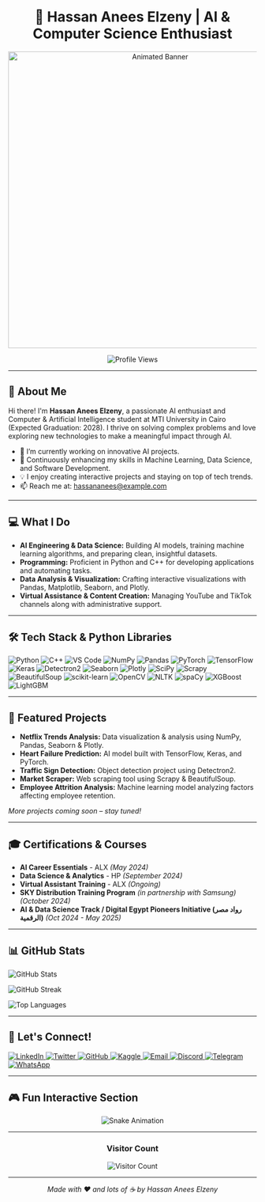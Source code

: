<h1 align="center">🚀 Hassan Anees Elzeny | AI & Computer Science Enthusiast</h1>

<p align="center">
  <img src="https://media.giphy.com/media/26u4lOMA8JKSnL9Uk/giphy.gif" width="600" alt="Animated Banner" />
</p>

<p align="center">
  <img src="https://komarev.com/ghpvc/?username=HassanAneesElzeny&label=Profile%20Views&color=0e75b6&style=flat" alt="Profile Views" />
</p>

---

## 👋 About Me

Hi there! I'm **Hassan Anees Elzeny**, a passionate AI enthusiast and Computer & Artificial Intelligence student at MTI University in Cairo (Expected Graduation: 2028). I thrive on solving complex problems and love exploring new technologies to make a meaningful impact through AI.

- 🔭 I’m currently working on innovative AI projects.
- 🌱 Continuously enhancing my skills in Machine Learning, Data Science, and Software Development.
- 💡 I enjoy creating interactive projects and staying on top of tech trends.
- 📫 Reach me at: [hassananees@example.com](mailto:hassananees@example.com)

---

## 💻 What I Do

- **AI Engineering & Data Science:** Building AI models, training machine learning algorithms, and preparing clean, insightful datasets.
- **Programming:** Proficient in Python and C++ for developing applications and automating tasks.
- **Data Analysis & Visualization:** Crafting interactive visualizations with Pandas, Matplotlib, Seaborn, and Plotly.
- **Virtual Assistance & Content Creation:** Managing YouTube and TikTok channels along with administrative support.

---

## 🛠️ Tech Stack & Python Libraries

<p align="left">
  <!-- General Tools -->
  <img src="https://img.shields.io/badge/Python-FFD43B?style=for-the-badge&logo=python&logoColor=blue" alt="Python" />
  <img src="https://img.shields.io/badge/C++-00599C?style=for-the-badge&logo=cplusplus&logoColor=white" alt="C++" />
  <img src="https://img.shields.io/badge/VSCode-007ACC?style=for-the-badge&logo=visualstudiocode&logoColor=white" alt="VS Code" />
  
  <!-- Existing Python Libraries -->
  <img src="https://img.shields.io/badge/NumPy-013243?style=for-the-badge&logo=numpy&logoColor=white" alt="NumPy" />
  <img src="https://img.shields.io/badge/Pandas-150458?style=for-the-badge&logo=pandas&logoColor=white" alt="Pandas" />
  <img src="https://img.shields.io/badge/PyTorch-EE4C2C?style=for-the-badge&logo=pytorch&logoColor=white" alt="PyTorch" />
  <img src="https://img.shields.io/badge/TensorFlow-FF6F00?style=for-the-badge&logo=tensorflow&logoColor=white" alt="TensorFlow" />
  <img src="https://img.shields.io/badge/Keras-D00000?style=for-the-badge&logo=keras&logoColor=white" alt="Keras" />
  <img src="https://img.shields.io/badge/Detectron2-4B8BBE?style=for-the-badge&logo=python&logoColor=white" alt="Detectron2" />
  <img src="https://img.shields.io/badge/Seaborn-FF7F0E?style=for-the-badge&logo=seaborn&logoColor=white" alt="Seaborn" />
  <img src="https://img.shields.io/badge/Plotly-FF4F00?style=for-the-badge&logo=plotly&logoColor=white" alt="Plotly" />
  <img src="https://img.shields.io/badge/SciPy-8CAAE6?style=for-the-badge&logo=scipy&logoColor=white" alt="SciPy" />
  <img src="https://img.shields.io/badge/Scrapy-9ACD32?style=for-the-badge&logo=scrapy&logoColor=white" alt="Scrapy" />
  <img src="https://img.shields.io/badge/BeautifulSoup-FFB6C1?style=for-the-badge&logo=python&logoColor=white" alt="BeautifulSoup" />

  <!-- Additional Python Libraries -->
  <img src="https://img.shields.io/badge/scikit--learn-F7931E?style=for-the-badge&logo=scikitlearn&logoColor=white" alt="scikit-learn" />
  <img src="https://img.shields.io/badge/OpenCV-5C3EE8?style=for-the-badge&logo=opencv&logoColor=white" alt="OpenCV" />
  <img src="https://img.shields.io/badge/NLTK-000000?style=for-the-badge&logo=nltk&logoColor=white" alt="NLTK" />
  <img src="https://img.shields.io/badge/spaCy-2C3E50?style=for-the-badge&logo=spacy&logoColor=white" alt="spaCy" />
  <img src="https://img.shields.io/badge/XGBoost-FF5733?style=for-the-badge&logo=xgboost&logoColor=white" alt="XGBoost" />
  <img src="https://img.shields.io/badge/LightGBM-00A2ED?style=for-the-badge&logo=lightgbm&logoColor=white" alt="LightGBM" />
</p>

---

## 📂 Featured Projects

- **Netflix Trends Analysis:** Data visualization & analysis using NumPy, Pandas, Seaborn & Plotly.
- **Heart Failure Prediction:** AI model built with TensorFlow, Keras, and PyTorch.
- **Traffic Sign Detection:** Object detection project using Detectron2.
- **Market Scraper:** Web scraping tool using Scrapy & BeautifulSoup.
- **Employee Attrition Analysis:** Machine learning model analyzing factors affecting employee retention.

*More projects coming soon – stay tuned!*

---

## 🎓 Certifications & Courses

- **AI Career Essentials** - ALX *(May 2024)*
- **Data Science & Analytics** - HP *(September 2024)*
- **Virtual Assistant Training** - ALX *(Ongoing)*
- **SKY Distribution Training Program** *(in partnership with Samsung)* *(October 2024)*
- **AI & Data Science Track / Digital Egypt Pioneers Initiative (رواد مصر الرقمية)** *(Oct 2024 - May 2025)*

---

## 📊 GitHub Stats

![GitHub Stats](https://github-readme-stats.vercel.app/api?username=Hassona18&show_icons=true&theme=radical)

![GitHub Streak](https://github-readme-streak-stats.herokuapp.com/?user=Hassona18&theme=radical)

![Top Languages](https://github-readme-stats.vercel.app/api/top-langs/?username=Hassona18&layout=compact&theme=radical)


---

## 🔗 Let's Connect!

<p align="left">
  <a href="https://linkedin.com/in/your-linkedin" target="_blank">
    <img src="https://img.shields.io/badge/LinkedIn-blue?style=for-the-badge&logo=linkedin" alt="LinkedIn" />
  </a>
  <a href="https://twitter.com/your-twitter" target="_blank">
    <img src="https://img.shields.io/badge/Twitter-1DA1F2?style=for-the-badge&logo=twitter" alt="Twitter" />
  </a>
  <a href="https://github.com/HassanAneesElzeny" target="_blank">
    <img src="https://img.shields.io/badge/GitHub-000?style=for-the-badge&logo=github" alt="GitHub" />
  </a>
  <a href="https://www.kaggle.com/your-kaggle" target="_blank">
    <img src="https://img.shields.io/badge/Kaggle-20BEFF?style=for-the-badge&logo=kaggle&logoColor=white" alt="Kaggle" />
  </a>
  <a href="mailto:hassananees@example.com" target="_blank">
    <img src="https://img.shields.io/badge/Email-D14836?style=for-the-badge&logo=gmail" alt="Email" />
  </a>
  <a href="https://discord.gg/your-discord" target="_blank">
    <img src="https://img.shields.io/badge/Discord-7289DA?style=for-the-badge&logo=discord&logoColor=white" alt="Discord" />
  </a>
  <a href="https://t.me/your-telegram" target="_blank">
    <img src="https://img.shields.io/badge/Telegram-2CA5E0?style=for-the-badge&logo=telegram&logoColor=white" alt="Telegram" />
  </a>
  <a href="https://wa.me/your-number" target="_blank">
    <img src="https://img.shields.io/badge/WhatsApp-25D366?style=for-the-badge&logo=whatsapp&logoColor=white" alt="WhatsApp" />
  </a>
</p>

---

## 🎮 Fun Interactive Section

<div align="center">
  <!-- Animated Snake Game (if enabled on your repo) -->
  <img src="https://raw.githubusercontent.com/HassanAneesElzeny/HassanAneesElzeny/output/snake.svg" alt="Snake Animation" />
</div>

---

<div align="center">
  <h3>Visitor Count</h3>
  <img src="https://profile-counter.glitch.me/HassanAneesElzeny/count.svg" alt="Visitor Count" />
</div>

---

<p align="center"><em>Made with ❤️ and lots of ☕ by Hassan Anees Elzeny</em></p>
